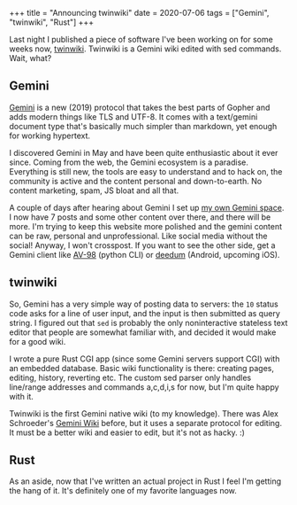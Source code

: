 +++
title = "Announcing twinwiki"
date = 2020-07-06
tags = ["Gemini", "twinwiki", "Rust"]
+++

Last night I published a piece of software I've been working on for some weeks now, [twinwiki](https://sr.ht/~dancek/twinwiki/). Twinwiki is a Gemini wiki edited with sed commands. Wait, what?

## Gemini

[Gemini](https://gemini.circumlunar.space/) is a new (2019) protocol that takes the best parts of Gopher and adds modern things like TLS and UTF-8. It comes with a text/gemini document type that's basically much simpler than markdown, yet enough for working hypertext.

I discovered Gemini in May and have been quite enthusiastic about it ever since. Coming from the web, the Gemini ecosystem is a paradise. Everything is still new, the tools are easy to understand and to hack on, the community is active and the content personal and down-to-earth. No content marketing, spam, JS bloat and all that.

A couple of days after hearing about Gemini I set up [my own Gemini space](gemini://hannuhartikainen.fi/). I now have 7 posts and some other content over there, and there will be more. I'm trying to keep this website more polished and the gemini content can be raw, personal and unprofessional. Like social media without the social! Anyway, I won't crosspost. If you want to see the other side, get a Gemini client like [AV-98](https://tildegit.org/solderpunk/AV-98) (python CLI) or [deedum](https://play.google.com/store/apps/details?id=ca.snoe.deedum) (Android, upcoming iOS).

## twinwiki

So, Gemini has a very simple way of posting data to servers: the `10` status code asks for a line of user input, and the input is then submitted as query string. I figured out that `sed` is probably the only noninteractive stateless text editor that people are somewhat familiar with, and decided it would make for a good wiki.

I wrote a pure Rust CGI app (since some Gemini servers support CGI) with an embedded database. Basic wiki functionality is there: creating pages, editing, history, reverting etc. The custom sed parser only handles line/range addresses and commands a,c,d,i,s for now, but I'm quite happy with it.

Twinwiki is the first Gemini native wiki (to my knowledge). There was Alex Schroeder's [Gemini Wiki](https://oddmuse.org/wiki/Gemini_Wiki) before, but it uses a separate protocol for editing. It must be a better wiki and easier to edit, but it's not as hacky. :)

## Rust

As an aside, now that I've written an actual project in Rust I feel I'm getting the hang of it. It's definitely one of my favorite languages now.
